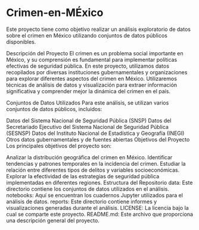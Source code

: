 # Crimen-en-MÉxico
Este proyecto tiene como objetivo realizar un análisis exploratorio de datos sobre el crimen en México utilizando conjuntos de datos públicos disponibles.

Descripción del Proyecto
El crimen es un problema social importante en México, y su comprensión es fundamental para implementar políticas efectivas de seguridad pública. En este proyecto, utilizamos datos recopilados por diversas instituciones gubernamentales y organizaciones para explorar diferentes aspectos del crimen en México. Utilizaremos técnicas de análisis de datos y visualización para extraer información significativa y comprender mejor la dinámica del crimen en el país.

Conjuntos de Datos Utilizados
Para este análisis, se utilizan varios conjuntos de datos públicos, incluidos:

Datos del Sistema Nacional de Seguridad Pública (SNSP)
Datos del Secretariado Ejecutivo del Sistema Nacional de Seguridad Pública (SESNSP)
Datos del Instituto Nacional de Estadística y Geografía (INEGI)
Otros datos gubernamentales y de fuentes abiertas
Objetivos del Proyecto
Los principales objetivos del proyecto son:

Analizar la distribución geográfica del crimen en México.
Identificar tendencias y patrones temporales en la incidencia del crimen.
Estudiar la relación entre diferentes tipos de delitos y variables socioeconómicas.
Explorar la efectividad de las estrategias de seguridad pública implementadas en diferentes regiones.
Estructura del Repositorio
data: Este directorio contiene los conjuntos de datos utilizados en el análisis.
notebooks: Aquí se encuentran los cuadernos Jupyter utilizados para el análisis de datos.
reports: Este directorio contiene informes y visualizaciones generadas durante el análisis.
LICENSE: La licencia bajo la cual se comparte este proyecto.
README.md: Este archivo que proporciona una descripción general del proyecto.

